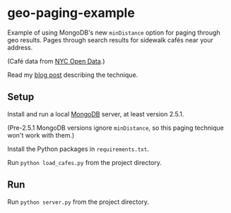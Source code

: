 geo-paging-example
==================

Example of using MongoDB's new `minDistance` option for paging through geo results.
Pages through search results for sidewalk cafés near your address.

(Café data from [NYC Open Data](https://data.cityofnewyork.us/Business/Sidewalk-Cafes/6k68-kc8u).)

Read my [blog post](http://emptysqua.re/blog/paging-geo-mongodb/) describing the technique.

Setup
-----
Install and run a local [MongoDB](http://www.mongodb.org/downloads) server, at least version 2.5.1.

(Pre-2.5.1 MongoDB versions ignore `minDistance`, so this paging technique won't work with them.)

Install the Python packages in `requirements.txt`.

Run `python load_cafes.py` from the project directory.

Run
---

Run `python server.py` from the project directory.